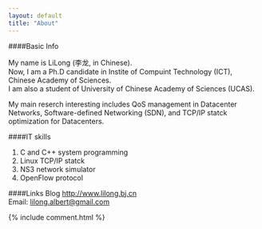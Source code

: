 ```yaml
---
layout: default
title: "About"
---
```

####Basic Info
<p>
My name is LiLong (李龙, in Chinese). </br>
Now, I am a Ph.D candidate in Instite of Compuint Technology (ICT), Chinese Academy of Sciences. <br>
I am also a student of University of Chinese Academy of Sciences (UCAS). <br>
</p>
<p>
My main reserch interesting includes QoS management in Datacenter Networks, Software-defined Networking (SDN), and TCP/IP statck optimization for Datacenters. 
</p>


####IT skills
<ol>
<li>C and C++ system programming</li>
<li>Linux TCP/IP statck</li>
<li>NS3 network simulator
<li>OpenFlow protocol
</ol>

####Links
Blog    <http://www.lilong.bj.cn>  
Email:  <a href="mailto:lilong.albert@gmail.com">lilong.albert@gmail.com</a>

<!-- Blog Comments -->
<div class="media">
  {% include comment.html %} 
</div>
